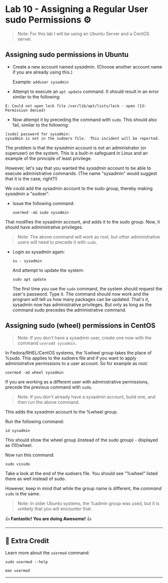 # Lab 10 - Assigning a Regular User sudo Permissions ⚙️

> Note: For this lab I will be using an Ubuntu Server and a CentOS server.

## Assigning sudo permissions in Ubuntu

- Create a new account named *sysadmin*. (Choose another account name if you are already using this.)
  
	Example: `adduser sysadmin`

- Attempt to execute an `apt update` command. It should result in an error similar to the following:

```console
E: Could not open lock file /var/lib/apt/lists/lock - open (13: Permission denied)
```

- Now attempt it by preceding the command with `sudo`. This should also fail, similar to the following:

```console
[sudo] password for sysadmin: 
sysadmin is not in the sudoers file.  This incident will be reported.
```

The problem is that the *sysadmin* account is not an administrator (or superuser) on the system. This is a built-in safeguard in Linux and an example of the principle of least privilege.

However, let's say that you wanted the *sysadmin* account to be able to execute administrative commands. (The name "sysadmin" would suggest that it is the case, right?!)

We could add the sysadmin account to the sudo group, thereby making *sysadmin* a "sudoer".

- Issue the following command:

	`usermod -aG sudo sysadmin`

That modifies the sysadmin account, and adds it to the sudo group. Now, it should have administrative privileges.

> Note: The above command will work as root, but other administrative users will need to precede it with `sudo`.

- Login as sysadmin again:

	`su - sysadmin`

	And attempt to update the system:

	`sudo apt update`

	The first time you use the `sudo` command, the system should request the user's password. Type it. The command should now work and the program will tell us how many packages can be updated. That's it, sysadmin now has administrative privileges. But only as long as the command sudo precedes the administrative command.

## Assigning sudo (wheel) permissions in CentOS

> Note: If you don't have a sysadmin user, create one now with the command `useradd sysadmin`.

In Fedora/RHEL/CentOS systems, the %wheel group takes the place of %sudo. This applies to the sudoers file and if you want to apply administrative permissions to a user account. So for example as root:

`usermod -aG wheel sysadmin`

If you are working as a different user with administrative permissions, precede the previous command with `sudo`.

> Note: If you don't already have a sysadmin account, build one, and then run the above command.

This adds the *sysadmin* account to the %wheel group.

Run the following command:

`id sysadmin`

This should show the wheel group (instead of the sudo group) - displayed as (10)wheel.

Now run this command:

`sudo visudo`

Take a look at the end of the sudoers file. You should see "%wheel" listed there as well instead of sudo.

However, keep in mind that while the group name is different, the *command* `sudo` is the same. 

> Note: In older Ubuntu systems, the %admin group was used, but it is unlikely that you will encounter that. 

👍 **Fantastic! You are doing Awesome!** 👍

---

## 📃 Extra Credit

Learn more about the `usermod` command:

`sudo usermod --help`

`man usermod`

---
